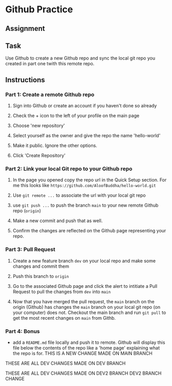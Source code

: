# Github Practice

## Assignment

## Task

Use Github to create a new Github repo and sync the local git repo you created in part one twith this remote repo.

## Instructions

### Part 1: Create a remote Github repo

1. Sign into Github or create an account if you haven't done so already

2. Check the + icon to the left of your profile on the main page

3. Choose 'new repository'

4. Select yourself as the owner and give the repo the name 'hello-world'

5. Make it public. Ignore the other options.

6. Click 'Create Repository'

### Part 2: Link your local Git repo to your Github repo

1. In the page you opened copy the repo url in the Quick Setup section. For me this looks like `https://github.com/AloofBuddha/hello-world.git`

2. Use `git remote ...` to associate the url with your local git repo

3. use `git push ...` to push the branch `main` to your new remote Github repo (`origin`)

4. Make a new commit and push that as well.

5. Confirm the changes are reflected on the Github page representing your repo.

### Part 3: Pull Request

1. Create a new feature branch `dev` on your local repo and make some changes and commit them

2. Push this branch to `origin`

3. Go to the associated Github page and click the alert to intitiate a Pull Request to pull the changes from `dev` into `main`

4. Now that you have merged the pull request, the `main` branch on the origin (Github) has changes the `main` branch on your local git repo (on your computer) does not. Checkout the main branch and run `git pull` to get the most recent changes on `main` from Githb.

### Part 4: Bonus

- add a `README.md` file locally and push it to remote. Github will display this file below the contents of the repo like a 'home page' explaining what the repo is for.
THIS IS A NEW CHANGE MADE ON MAIN BRANCH

THESE ARE ALL DEV CHANGES MADE ON DEV BRANCH

THESE ARE ALL DEV CHANGES MADE ON DEV2 BRANCH
DEV2 BRANCH CHANGE
